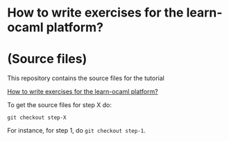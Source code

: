 # How to write exercises for the learn-ocaml platform?
# (Source files)

This repository contains the source files for the tutorial

[How to write exercises for the learn-ocaml platform?](https://github.com/ocaml-sf/learn-ocaml/blob/master/docs/howto-write-exercises.md)

To get the source files for step X do:
```
git checkout step-X
```

For instance, for step 1, do `git checkout step-1`.